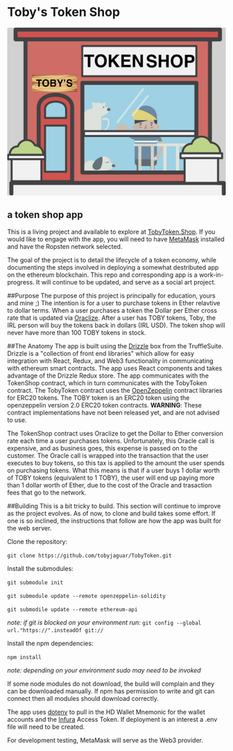# Toby's Token Shop
![](https://github.com/tobyjaguar/TobyToken/blob/master/src/assets/Shop.jpg)
## a token shop app
This is a living project and available to explore at [TobyToken.Shop](www.tobytoken.shop). If you would like to engage with the app, you will need to have [MetaMask](https://metamask.io/) installed and have the Ropsten network selected. 

The goal of the project is to detail the lifecycle of a token economy, while documenting the steps involved in deploying a somewhat destributed app on the ethereum blockchain. This repo and corresponding app is a work-in-progress. It will continue to be updated, and serve as a social art project.

##Purpose
The purpose of this project is principally for education, yours and mine ;) The intention is for a user to purchase tokens in Ether relavtive to dollar terms. When a user purchases a token the Dollar per Ether cross rate that is updated via [Oraclize](http://www.oraclize.it/). After a user has TOBY tokens, Toby, the IRL person will buy the tokens back in dollars (IRL USD). The token shop will never have more than 100 TOBY tokens in stock.

##The Anatomy
The app is built using the [Drizzle](https://www.truffleframework.com/docs/drizzle/overview) box from the TruffleSuite. Drizzle is a "collection of front end libraries" which allow for easy integration with React, Redux, and Web3 functionality in communicating with ethereum smart contracts. The app uses React components and takes advantage of the Drizzle Redux store. The app communicates with the TokenShop contract, which in turn communicates with the TobyToken contract. The TobyToken contract uses the [OpenZeppelin](https://openzeppelin.org/) contract libraries for ERC20 tokens. The TOBY token is an ERC20 token using the openzeppelin version 2.0 ERC20 token contracts. **WARNING**: These contract implementations have not been released yet, and are not advised to use.

The TokenShop contract uses Oraclize to get the Dollar to Ether conversion rate each time a user purchases tokens. Unfortunately, this Oracle call is expensive, and as business goes, this expense is passed on to the customer. The Oracle call is wrapped into the transaction that the user executes to buy tokens, so this tax is applied to the amount the user spends on purchasing tokens. What this means is that if a user buys 1 dollar worth of TOBY tokens (equivalent to 1 TOBY), the user will end up paying more than 1 dollar worth of Ether, due to the cost of the Oracle and trasaction fees that go to the network.

##Building
This is a bit tricky to build. This section will continue to improve as the project evolves. As of now, to clone and build takes some effort. If one is so inclined, the instructions that follow are how the app was built for the web server.

Clone the repository:

`git clone https://github.com/tobyjaguar/TobyToken.git`
   
Install the submodules:

`git submodule init`

`git submodule update --remote openzeppelin-solidity`

`git submodile update --remote ethereum-api`

*note: if git is blocked on your environment run:* 
`git config --global url."https://".insteadOf git://`

Install the npm dependencies:

`npm install`

*note: depending on your environment sudo may need to be invoked*

If some node modules do not download, the build will complain and they can be downloaded manually. If npm has permission to write and git can connect then all modules should download correctly. 
 
The app uses [dotenv](https://www.npmjs.com/package/dotenv) to pull in the HD Wallet Mnemonic for the wallet accounts and the [Infura](https://infura.io/) Access Token. If deployment is an interest a .env file will need to be created.

For development testing, MetaMask will serve as the Web3 provider.